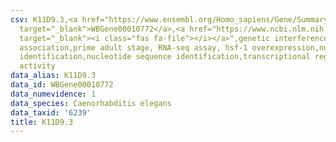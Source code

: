 ```yaml
---
csv: K11D9.3,<a href="https://www.ensembl.org/Homo_sapiens/Gene/Summary?db=core;g=WBGene00010772"
  target="_blank">WBGene00010772</a>,<a href="https://www.ncbi.nlm.nih.gov/pubmed/30894454"
  target="_blank"><i class="fas fa-file"></i></a>",genetic interference,functional
  association,prime adult stage, RNA-seq assay, hsf-1 overexpression,nucleotide sequence
  identification,nucleotide sequence identification,transcriptional regulation,up-regulates
  activity
data_alias: K11D9.3
data_id: WBGene00010772
data_numevidence: 1
data_species: Caenorhabditis elegans
data_taxid: '6239'
title: K11D9.3
---
```

